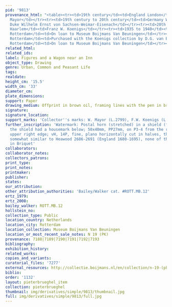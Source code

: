 ```yaml
---
pid: '9813'
provenance_html: "<table><tr><td>19th century</td><td>England London</td><td>William
  Mayor</td></tr><tr><td>19th century to 20th century</td><td>Germany Weimar</td><td>Grand
  Duke Wilhelm Ernst von Sachsen-Weimar-Eisenach</td></tr><tr><td>20th century</td><td>Netherlands
  Haarlem</td><td>Franz W. Koenigs</td></tr><tr><td>1935 to 1940</td><td>Netherlands
  Rotterdam</td><td>On loan to Museum Boijmans Van Beuningen</td></tr><tr><td></td><td>Netherlands
  Rotterdam</td><td>Purchased with the Koenigs collection by D.G. van Benuningen</td></tr><tr><td>1940</td><td>Netherlands
  Rotterdam</td><td>On loan to Museum Boijmans Van Beuningen</td></tr></table>"
related_html: 
related_ids: 
label: Figures and a Wagon near an Inn
object_type: Drawing
genre: Urban, Common and Peasant Life
tags: 
realdate: 
height_cm: '15.5'
width_cm: '33'
diameter_cm: 
plate_dimensions: 
support: Paper
drawing_medium: Offprint in brown oil, framing lines with the pen in brown ink
signature: 
signature_location: 
support_marks: 'Collector''s marks: W. Mayor (L.2799), F.W. Koenigs (L.1023a)'
further_inscription: 'Watermark: Postal horn (stretched) in a shield (fragment, possibly
  the shield had a housemark below; 50x40mm, PP27mm, on P3-4 from the right, on the
  upper right edge; vH, 14P, fine, plano horizontally cut in halves, then cropped),
  somewhat similar to Heawood 2686-2691 (England 1680-1695), none of this subtype
  in Briquet'
collaborators: 
collaborator_notes: 
collectors_patrons: 
print_type: 
print_notes: 
printmaker: 
publisher: 
states: 
our_attribution: 
other_attribution_authorities: 'Bailey/Walker cat. #ROTT.MB.12'
ertz_1979: 
ertz_2008: 
bailey_walker: ROTT.MB.12
hollstein_no: 
collection_type: Public
location_country: Netherlands
location_city: Rotterdam
location_collection: Museum Boijmans Van Beuningen
location_or_most_recent_sale_notes: N 19 (PK)
provenance: 7188|7189|7190|7191|7192|7193
bibliography: 
exhibition_history: 
related_works: 
copies_and_variants: 
curatorial_files: '7277'
external_resources: http://collectie.boijmans.nl/en/collection/n-19-(pk)
biblio: 
order: '1132'
layout: pieterbrueghel_item
collection: pieterbrueghel
thumbnail: img/derivatives/simple/9813/thumbnail.jpg
full: img/derivatives/simple/9813/full.jpg
---
```

